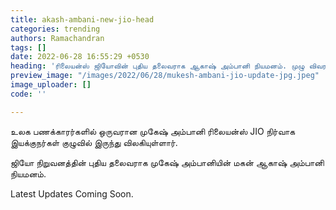 ```yaml
---
title: akash-ambani-new-jio-head
categories: trending
authors: Ramachandran
tags: []
date: 2022-06-28 16:55:29 +0530
heading: 'ரிலையன்ஸ் ஜியோவின் புதிய தலைவராக ஆகாஷ் அம்பானி நியமனம். முழு விவரம். '
preview_image: "/images/2022/06/28/mukesh-ambani-jio-update-jpg.jpeg"
image_uploader: []
code: ''

---
```

உலக பணக்காரர்களில் ஒருவரான முகேஷ் அம்பானி ரிலையன்ஸ் JIO நிர்வாக இயக்குநர்கள் குழுவில் இருந்து விலகியுள்ளார்.

ஜியோ நிறுவனத்தின் புதிய தலைவராக முகேஷ் அம்பானியின் மகன் ஆகாஷ் அம்பானி நியமனம்.

Latest Updates Coming Soon.
